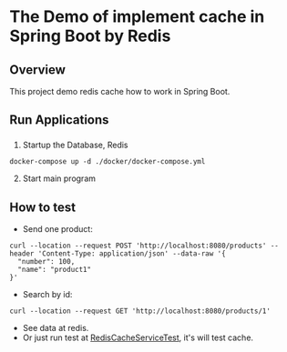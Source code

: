 # The Demo of implement cache in Spring Boot by Redis

## Overview

This project demo redis cache how to work in Spring Boot.

## Run Applications

### 

1. Startup the Database, Redis

```shell
docker-compose up -d ./docker/docker-compose.yml
```

2. Start main program

## How to test

- Send one product:

```shell
curl --location --request POST 'http://localhost:8080/products' --header 'Content-Type: application/json' --data-raw '{
  "number": 100,
  "name": "product1"
}'
```

- Search by id:

```shell
curl --location --request GET 'http://localhost:8080/products/1'
```

- See data at redis.
- Or just run test at [RedisCacheServiceTest](src/test/java/org/vipcube/spring/redis/RedisCacheServiceTest.java), it's will test cache.
